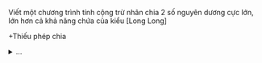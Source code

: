 Viết một chương trình tính cộng trừ nhân chia 2 số nguyên dương cực lớn, lớn hơn cả khả năng chứa của kiểu \[Long Long\]

+Thiếu phép chia

<details>
  <summary>...</summary>
  P/S: mình code hơi dơ, plss don't judge. 
</details>
